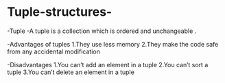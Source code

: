 # Tuple-structures-
 -Tuple
-A tuple is a collection which is ordered and unchangeable .

-Advantages of tuples
1.They use less memory
2.They make the code safe from any accidental modification

-Disadvantages
1.You can’t add an element in a tuple
2.You can’t sort a tuple
3.You can’t delete an element in a tuple

